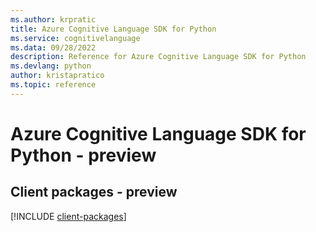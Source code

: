 ```yaml
---
ms.author: krpratic
title: Azure Cognitive Language SDK for Python
ms.service: cognitivelanguage
ms.data: 09/28/2022
description: Reference for Azure Cognitive Language SDK for Python
ms.devlang: python
author: kristapratico
ms.topic: reference
---
```

# Azure Cognitive Language SDK for Python - preview

## Client packages - preview
[!INCLUDE [client-packages](cognitive-language-client-index.md)]